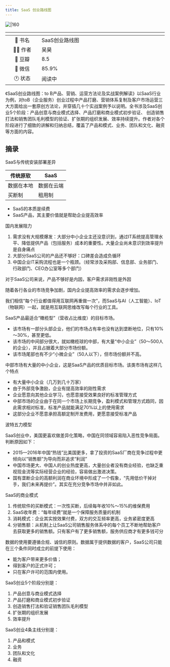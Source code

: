 ```yaml
---
title: SaaS 创业路线图
---
```

![|160](https://img1.doubanio.com/view/subject/s/public/s34012027.jpg)

| <img width="200"/> | <img width="900"/> |
| :-------------: | :------------------ | 
| 📖 书名    | SaaS创业路线图    | 
| 🕵️‍♂️ 作者 | 吴昊              |
| 💚 豆瓣    | 8.5               |
| 💬 微信    | 85.9%             |
| 🕐 状态    | 阅读中 |

《SaaS创业路线图：to B产品、营销、运营方法论及实战案例解读》以SaaS行业为例，对toB（企业服务）创业过程中产品打磨、营销体系复制及客户市场运营三大方面给出一套原创方法论，并穿插几十个实战案例予以说明。全书涉及SaaS创业5个阶段：产品创意与商业模式选择、产品打磨和商业模式初步验证、 创造销售打法和销售团队毛利模型的验证、扩张期的组织发展、效率持续提升。作者对各个阶段进行了细致的讲解和归纳总结，覆盖了产品和模式、业务、团队和文化、融资等方面的内容。

## 摘录
SaaS与传统安装部署差异

| 传统原软   | SaaS       |
| ---------- | ---------- |
| 数据在本地 | 数据在云端 |
| 买断制     | 租用制     | 
 - SaaS的本质是续费
 - SaaS产品，其主要价值就是帮助企业提高效率



 国内发展阻力
 1. 需求没有大规模爆发：大部分中小企业主还没意识到，通过IT系统提高管理水平、降低提供产品（包括服务）成本的重要性。大量企业尚未意识到效率提升是自身痛点
 2. 大部分SaaS公司的产品还不够好：口碑差会造成负循环
 3. 中国企业IT采购流程也是一个瓶颈。（经常涉及采购部、信息部、业务部门、行政部门、CEO办公室等多个部门）

 对于SaaS公司来说，产品不够好是内因，客户需求非刚性是外因

 随着各行各业的市场竞争加剧，国内企业提高效率的需求会逐步增加。

 我们相信“每个行业都值得用互联网再重做一次”，而SaaS与AI（人工智能）、IoT（物联网）一起，就是用互联网思维改写每个行业的工具。

 SaaS产品最适合“橄榄型”（营收占比维度）的目标市场。
 - 该市场有一部分头部企业，他们的市场占有率也没有达到垄断地位，只有10%～30%，甚至更低。
 - 该市场的中间部分很大，就如橄榄球的中部，有大量“中小企业”（50～500人的企业），并且占据着大部分市场份额。
 - 该市场尾部也有不少“小微企业”（50人以下），但市场份额并不高。

 中部市场有大量的中小企业，这是SaaS产品的优质目标市场。该类市场有这样几个特点
 - 有大量中小企业（几万到几十万家）
 - 由于外部竞争激励，企业有提高效率的刚性需求
 - 企业愿意向其他企业学习，也愿意接受效果良好的标准管理方式
 - 中部市场的企业由于在同一个市场上长期竞争，盈利模式和管理方式趋同，因此需求相对标准，标准产品就能满足70%以上的使用需求
 - 这部分企业不愿意承担高额定制开发费用，更愿意接受标准产品

 波特五力模型

 SaaS创业中，美国更喜欢做差异化策略，中国在同领域容易陷入恶性竞争局面。判断原因如下：
 - 2015—2016年中国“热钱”比美国更多，拿了投资的SaaS厂商在竞争过程中更倾向以“销售额”为导向而非追求“利润”
 - 中国市场更大、中国人的创业热度更高，大量创业者没有商业经验，也缺乏重视现金流等实际经营企业的经验，容易做出激进决策。
 - 国有垄断企业的高额利润在商业环境中形成了一个假象，“先用低价干掉对手，我们未来再提价”。其实在充分竞争市场中并非如此。

 SaaS的商业模式
 1. 传统软件的买断模式：一次性买断，后续每年收10%～15%的维保费用
 2. SaaS收年费：“每年续费”就是一个保障服务质量的机制
 3. 消耗模式：企业其实按效果付费，双方的交互频率更高，业务紧密度更高
 4. 分销售额：从机制上让SaaS公司销售服务体系中的每个员工不断地帮助客户去获取更多的销售额。只有客户有了更多销售额，服务供应商才有更多钱可分

数据的使用要遵循合规、诚信的原则。数据属于提供数据的客户，SaaS公司只能在三个条件同时成立的前提下使用：
- 能为客户带来更多价值；
- 得到客户的正式许可；
- 只在客户许可的范围内使用。

 SaaS创业5个阶段分别是：
 1. 产品创意与商业模式选择
 2. 产品打磨和商业模式初步验证
 3. 创造销售打法和验证销售团队毛利模型
 4. 扩张期的组织发展
 5. 效率提升

 SaaS创业4条主线分别是：
 1. 产品和模式
 2. 业务
 3. 团队和文化
 4. 融资